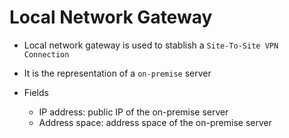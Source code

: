 # Local Network Gateway

- Local network gateway is used to stablish a `Site-To-Site VPN Connection`
- It is the representation of a `on-premise` server

- Fields
  - IP address: public IP of the on-premise server
  - Address space: address space of the on-premise server
